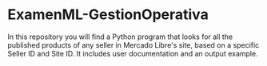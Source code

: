 # ExamenML-GestionOperativa
In this repository you will find a Python program that looks for all the published products of any seller in Mercado Libre's site, based on a specific Seller ID and Site ID. It includes user documentation and an output example.
